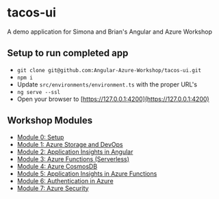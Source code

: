 # tacos-ui

A demo application for Simona and Brian's Angular and Azure Workshop

## Setup to run completed app

- `git clone git@github.com:Angular-Azure-Workshop/tacos-ui.git`
- `npm i`
- Update `src/environments/environment.ts` with the proper URL's
- `ng serve --ssl`
- Open your browser to [https://127.0.0.1:4200](https://127.0.0.1:4200)

## Workshop Modules

- [Module 0: Setup](https://github.com/Angular-Azure-Workshop/workshop-modules/blob/master/00-setup.md)
- [Module 1: Azure Storage and DevOps](https://github.com/Angular-Azure-Workshop/workshop-modules/blob/master/01-storage-and-devops.md)
- [Module 2: Application Insights in Angular](https://github.com/Angular-Azure-Workshop/workshop-modules/blob/master/02-ui-monitoring.md)
- [Module 3: Azure Functions (Serverless)](https://github.com/Angular-Azure-Workshop/workshop-modules/blob/master/03-azure-functions.md)
- [Module 4: Azure CosmosDB](https://github.com/Angular-Azure-Workshop/workshop-modules/blob/master/04-azure-cosmosdb.md)
- [Module 5: Application Insights in Azure Functions](https://github.com/Angular-Azure-Workshop/workshop-modules/blob/master/05-api-monitoring.md)
- [Module 6: Authentication in Azure](https://github.com/Angular-Azure-Workshop/workshop-modules/blob/master/06-authentication-in-azure.md)
- [Module 7: Azure Security](https://github.com/Angular-Azure-Workshop/workshop-modules/blob/master/07-azure-security.md)
